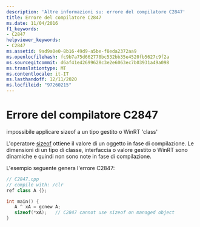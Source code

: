 ```yaml
---
description: 'Altre informazioni su: errore del compilatore C2847'
title: Errore del compilatore C2847
ms.date: 11/04/2016
f1_keywords:
- C2847
helpviewer_keywords:
- C2847
ms.assetid: 9ad9a0e0-8b16-49d9-a5be-f8eda2372aa9
ms.openlocfilehash: fc9b7a75d662778bc532bb35e4520fb5627c9f2a
ms.sourcegitcommit: d6af41e42699628c3e2e6063ec7b03931a49a098
ms.translationtype: MT
ms.contentlocale: it-IT
ms.lasthandoff: 12/11/2020
ms.locfileid: "97260215"
---
```

# <a name="compiler-error-c2847"></a>Errore del compilatore C2847

impossibile applicare sizeof a un tipo gestito o WinRT 'class'

L'operatore [sizeof](../../cpp/sizeof-operator.md) ottiene il valore di un oggetto in fase di compilazione. Le dimensioni di un tipo di classe, interfaccia o valore gestito o WinRT sono dinamiche e quindi non sono note in fase di compilazione.

L'esempio seguente genera l'errore C2847:

```cpp
// C2847.cpp
// compile with: /clr
ref class A {};

int main() {
   A ^ xA = gcnew A;
   sizeof(*xA);   // C2847 cannot use sizeof on managed object
}
```
